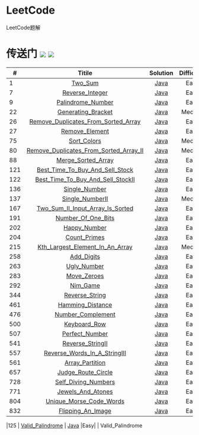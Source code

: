 # LeetCode
LeetCode题解

# 传送门  ![](https://img.shields.io/badge/language-Java-blue.svg) ![](https://img.shields.io/badge/license-MIT-yellow.svg)
 
| #       |   Titile      |     Solution     |         Difficulty         |      Note   
| - | :-: |:-: | :-: | -: | 
|1  | [Two_Sum](https://leetcode-cn.com/problems/two-sum/description/) |  [Java](./Java/Two_Sum/src/com/sise/Solution.java)  |Easy|  |
|7  | [Reverse_Integer](https://leetcode-cn.com/problems/reverse-integer/description/) |  [Java](./Java/Reverse_Integer/src/com/sise/Solution.java)  |Easy|  |
|9  | [Palindrome_Number](https://leetcode-cn.com/problems/palindrome-number/description/) |  [Java](./Java/Palindrome_Number/src/com/sise/Solution.java)  |Easy|  |
|22 | [Generating_Bracket](https://leetcode-cn.com/problems/generate-parentheses/description/) |  [Java](./Java/Generating_Bracket/src/com/sise/Solution.java) |Medium| |
|26  | [Remove_Duplicates_From_Sorted_Array](https://leetcode-cn.com/problems/remove-duplicates-from-sorted-array/description/) |  [Java](./Java/Remove_Duplicates_From_Sorted_Array/src/com/sise/Solution.java)  |Easy|  |
|27  | [Remove_Element](https://leetcode-cn.com/problems/remove-element/description/) |  [Java](./Java/Remove_Element/src/com/sise/Solution.java)  |Easy|  |
|75  | [Sort_Colors](https://leetcode-cn.com/problems/sort-colors/description/) |  [Java](./Java/Sort_Colors/src/com/sise/Solution.java)  |Medium|  |
|80  | [Remove_Duplicates_From_Sorted_Array_II](https://leetcode-cn.com/problems/remove-duplicates-from-sorted-array-ii/description/) |  [Java](./Java/Remove_Duplicates_From_Sorted_Array_II/src/com/sise/Solution.java)  |Medium|  |
|88  | [Merge_Sorted_Array](https://leetcode-cn.com/problems/merge-sorted-array/description/) |  [Java](./Java/Merge_Sorted_Array/src/com/sise/Solution.java)  |Easy| |
|121  | [Best_Time_To_Buy_And_Sell_Stock](https://leetcode-cn.com/problems/best-time-to-buy-and-sell-stock/description/) |  [Java](./Java/Best_Time_To_Buy_And_Sell_Stock/src/com/sise/Solution.java)  |Easy|  |
|122  | [Best_Time_To_Buy_And_Sell_StockII](https://leetcode-cn.com/problems/best-time-to-buy-and-sell-stock-ii/description/) |  [Java](./Java/Best_Time_To_Buy_And_Sell_StockII/src/com/sise/Solution.java)  |Easy|  |
|136 | [Single_Number](https://leetcode-cn.com/problems/single-number/description/) |  [Java](./Java/Single_Number/src/com/sise/Solution.java)  |Easy|  |
|137 | [Single_NumberII](https://leetcode-cn.com/problems/single-number-ii/description/) |  [Java](./Java/Single_NumberII/src/com/sise/Solution.java)  |Medium|  |
|167  | [Two_Sum_II_Input_Array_Is_Sorted](https://leetcode-cn.com/problems/two-sum-ii-input-array-is-sorted/description/) |  [Java](./Java/Two_Sum_II_Input_Array_Is_Sorted/src/com/sise/Solution.java)  |Easy|  |
|191 | [Number_Of_One_Bits](https://leetcode-cn.com/problems/number-of-1-bits/description/) |  [Java](./Java/Number_Of_One_Bits/src/com/sise/Solution.java)  |Easy|  |
|202  | [Happy_Number](https://leetcode-cn.com/problems/happy-number/description/) |  [Java](./Java/Happy_Number/src/com/sise/Solution.java)  |Easy|  |
|204  | [Count_Primes](https://leetcode-cn.com/problems/count-primes/description/) |  [Java](./Java/Count_Primes/src/com/sise/Solution.java)  |Easy|  |
|215  | [Kth_Largest_Element_In_An_Array](https://leetcode-cn.com/problems/kth-largest-element-in-an-array/description/) |  [Java](./Java/Kth_Largest_Element_In_An_Array/src/com/sise/Solution.java)  |Medium|  |
|258  | [Add_Digits](https://leetcode-cn.com/problems/add-digits/description/) |  [Java](./Java/Add_Digits/src/com/sise/Solution.java)  |Easy|  |
|263  | [Ugly_Number](https://leetcode-cn.com/problems/ugly-number/description/) |  [Java](./Java/Ugly_Number/src/com/sise/Solution.java)  |Easy|  |
|283  | [Move_Zeroes](https://leetcode-cn.com/problems/move-zeroes/description/) |  [Java](./Java/Move_Zeroes/src/com/sise/Solution.java)  |Easy|  |
|292  | [Nim_Game](https://leetcode-cn.com/problems/nim-game/description/) |  [Java](./Java/Nim_Game/src/com/sise/Solution.java)  |Easy|  |
|344  | [Reverse_String](https://leetcode-cn.com/problems/reverse-string/description/) |  [Java](./Java/Reverse_String/src/com/sise/Solution.java)  |Easy|  |
|461  | [Hamming_Distance](https://leetcode-cn.com/problems/hamming-distance/description/) |  [Java](./Java/Hamming_Distance/src/com/sise/Solution.java)  |Easy|  |
|476 | [Number_Complement](https://leetcode-cn.com/problems/number-complement/description/) |  [Java](./Java/Number_Complement/src/com/sise/Solution.java)  |Easy|  |
|500  | [Keyboard_Row](https://leetcode-cn.com/problems/keyboard-row/description/) |  [Java](./Java/Keyboard_Row/src/com/sise/Solution.java)  |Easy|  |
|507  | [Perfect_Number](https://leetcode-cn.com/problems/perfect-number/description/) |  [Java](./Java/Perfect_Number/src/com/sise/Solution.java)  |Easy|  |
|541  | [Reverse_StringII](https://leetcode-cn.com/problems/reverse-string-ii/description/) |  [Java](./Java/Reverse_StringII/src/com/sise/Solution.java)  |Easy|  |
|557  | [Reverse_Words_In_A_StringIII](https://leetcode-cn.com/problems/reverse-words-in-a-string-iii/description/) |  [Java](./Java/Reverse_Words_In_A_StringIII/src/com/sise/Solution.java)  |Easy|  |
|561  | [Array_Partition](https://leetcode-cn.com/problems/array-partition-i/description/) |  [Java](./Java/Array_Partition/src/com/sise/Solution.java)  |Easy|  |
|657  | [Judge_Route_Circle](https://leetcode-cn.com/problems/judge-route-circle/description/) |  [Java](./Java/Judge_Route_Circle/src/com/sise/Solution.java)  |Easy|  |
|728  | [Self_Diving_Numbers](https://leetcode-cn.com/problems/self-dividing-numbers/description/) |  [Java](./Java/Self_Diving_Numbers/src/com/sise/Solution.java)  |Easy|  |
|771  | [Jewels_And_Atones](https://leetcode-cn.com/problems/jewels-and-stones/description/) |  [Java](./Java/Jewels_And_Atones/src/com/sise/Solution.java)  |Easy|  |
|804  | [Unique_Morse_Code_Words](https://leetcode-cn.com/problems/unique-morse-code-words/description/) |  [Java](./Java/Unique_Morse_Code_Words/src/com/sise/Solution.java)  |Easy|  |
|832  | [Flipping_An_Image](https://leetcode-cn.com/problems/flipping-an-image/description/) |  [Java](./Java/Flipping_An_Image/src/com/sise/Solution.java)  |Easy|  |

 |125  | [Valid_Palindrome](https://leetcode-cn.com/problems/valid-palindrome/description/) |  [Java](./Java/Valid_Palindrome/src/com/sise/Solution.java)  |Easy|  |
Valid_Palindrome